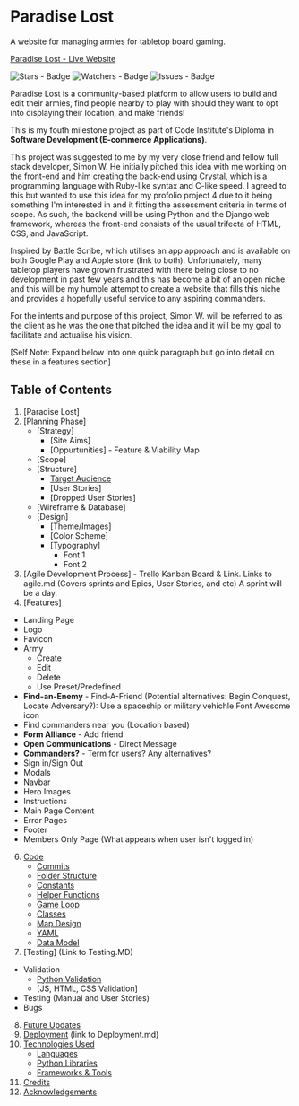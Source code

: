 # Paradise Lost

A website for managing armies for tabletop board gaming.

[Paradise Lost - Live Website](https://avarice-txt.herokuapp.com/)

![Stars - Badge](https://badgen.net/github/stars/Ryael/avarice) ![Watchers - Badge](https://badgen.net/github/watchers/Ryael/avarice) ![Issues - Badge](https://badgen.net/github/issues/Ryael/avarice)

Paradise Lost is a community-based platform to allow users to build and edit their armies, find people nearby to play with should they want to opt into displaying their location, and make friends!

This is my fouth milestone project as part of Code Institute's Diploma in <strong>Software Development (E-commerce Applications)</strong>.

This project was suggested to me by my very close friend and fellow full stack developer, Simon W. He initially pitched this idea with me working on the front-end and him creating the back-end using Crystal, which is a programming language with Ruby-like syntax and C-like speed. I agreed to this but wanted to use this idea for my profolio project 4 due to it being something I'm interested in and it fitting the assessment criteria in terms of scope. As such, the backend will be using Python and the Django web framework, whereas the front-end consists of the usual trifecta of HTML, CSS, and JavaScript.

Inspired by Battle Scribe, which utilises an app approach and is available on both Google Play and Apple store (link to both). Unfortunately, many tabletop players have grown frustrated with there being close to no development in past few years and this has become a bit of an open niche and this will be my humble attempt to create a website that fills this niche and provides a hopefully useful service to any aspiring commanders.

For the intents and purpose of this project, Simon W. will be referred to as the client as he was the one that pitched the idea and it will be my goal to facilitate and actualise his vision.

[Self Note: Expand below into one quick paragraph but go into detail on these in a features section]

## Table of Contents

1. [Paradise Lost]
2. [Planning Phase]
    - [Strategy]
      - [Site Aims]
      - [Oppurtunities] - Feature & Viability Map
    - [Scope]
    - [Structure]
      - [Target Audience](#target-audience)
      - [User Stories]
      - [Dropped User Stories]
    - [Wireframe & Database]
    - [Design]
      - [Theme/Images]
      - [Color Scheme]
      - [Typography]
        - Font 1
        - Font 2
4. [Agile Development Process] - Trello Kanban Board & Link. Links to agile.md (Covers sprints and Epics, User Stories, and etc) A sprint will be a day.
5. [Features]
  - Landing Page
  - Logo
  - Favicon
  - Army
    - Create
    - Edit
    - Delete
    - Use Preset/Predefined
  - __Find-an-Enemy__ - Find-A-Friend (Potential alternatives: Begin Conquest, Locate Adversary?): Use a spaceship or military vehichle Font Awesome icon
  - Find commanders near you (Location based)
  - __Form Alliance__ - Add friend
  - __Open Communications__ - Direct Message
  - __Commanders?__ - Term for users? Any alternatives?
  - Sign in/Sign Out
  - Modals
  - Navbar
  - Hero Images
  - Instructions
  - Main Page Content
  - Error Pages
  - Footer
  - Members Only Page (What appears when user isn't logged in)
6.  [Code](#code)
    - [Commits](#commits)
    - [Folder Structure](#folder-structure)
    - [Constants](#constants)
    - [Helper Functions](#helper-functions)
    - [Game Loop](#game-loop)
    - [Classes](#classes)
    - [Map Design](#map-design)
    - [YAML](#yaml)
    - [Data Model](#data-model)
7. [Testing] (Link to Testing.MD)
  - Validation
    - [Python Validation](#python-validation)
    - [JS, HTML, CSS Validation]
  - Testing (Manual and User Stories)
  - Bugs
8. [Future Updates](#future-updates)
9. [Deployment](#deployment) (link to Deployment.md)
10. [Technologies Used](#technologies-used)
    - [Languages](#languages)
    - [Python Libraries](#python-libraries)
    - [Frameworks & Tools](#frameworks--tools)
11. [Credits](#credits)
12. [Acknowledgements](#acknowledgements)

